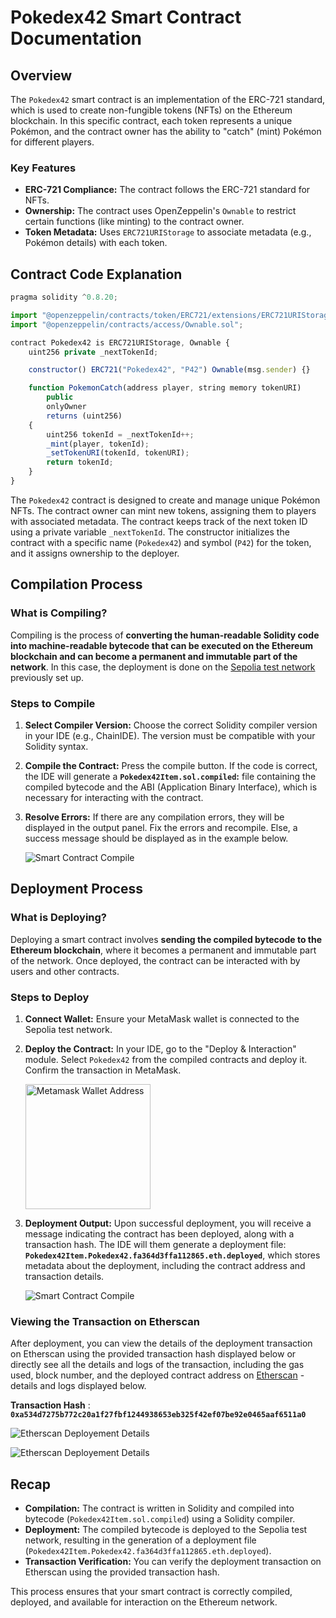 # Pokedex42 Smart Contract Documentation

## Overview

The `Pokedex42` smart contract is an implementation of the ERC-721 standard, which is used to create non-fungible tokens (NFTs) on the Ethereum blockchain. In this specific contract, each token represents a unique Pokémon, and the contract owner has the ability to "catch" (mint) Pokémon for different players.

### Key Features

- **ERC-721 Compliance:** The contract follows the ERC-721 standard for NFTs.
- **Ownership:** The contract uses OpenZeppelin's `Ownable` to restrict certain functions (like minting) to the contract owner.
- **Token Metadata:** Uses `ERC721URIStorage` to associate metadata (e.g., Pokémon details) with each token.

## Contract Code Explanation

```js
pragma solidity ^0.8.20;

import "@openzeppelin/contracts/token/ERC721/extensions/ERC721URIStorage.sol";
import "@openzeppelin/contracts/access/Ownable.sol";

contract Pokedex42 is ERC721URIStorage, Ownable {
    uint256 private _nextTokenId;

    constructor() ERC721("Pokedex42", "P42") Ownable(msg.sender) {}

    function PokemonCatch(address player, string memory tokenURI)
        public
        onlyOwner
        returns (uint256)
    {
        uint256 tokenId = _nextTokenId++;
        _mint(player, tokenId);
        _setTokenURI(tokenId, tokenURI);
        return tokenId;
    }
}
```

The `Pokedex42` contract is designed to create and manage unique Pokémon NFTs. The contract owner can mint new tokens, assigning them to players with associated metadata. The contract keeps track of the next token ID using a private variable `_nextTokenId`. The constructor initializes the contract with a specific name (`Pokedex42`) and symbol (`P42`) for the token, and it assigns ownership to the deployer.

## Compilation Process

### What is Compiling?

Compiling is the process of **converting the human-readable Solidity code into machine-readable bytecode that can be executed on the Ethereum blockchain and can become a permanent and immutable part of the network**. In this case, the deployment is done on the [Sepolia test network](./1-Testnet.md) previously set up.

### Steps to Compile

1. **Select Compiler Version:** Choose the correct Solidity compiler version in your IDE (e.g., ChainIDE). The version must be compatible with your Solidity syntax.
2. **Compile the Contract:** Press the compile button. If the code is correct, the IDE will generate a **`Pokedex42Item.sol.compiled`:** file containing the compiled bytecode and the ABI (Application Binary Interface), which is necessary for interacting with the contract.
3. **Resolve Errors:** If there are any compilation errors, they will be displayed in the output panel. Fix the errors and recompile. Else, a success message should be displayed as in the example below. 

    ![Smart Contract Compile](./Screenshots/2-SmartContractCompile.png)

## Deployment Process

### What is Deploying?

Deploying a smart contract involves **sending the compiled bytecode to the Ethereum blockchain**, where it becomes a permanent and immutable part of the network. Once deployed, the contract can be interacted with by users and other contracts.

### Steps to Deploy

1. **Connect Wallet:** Ensure your MetaMask wallet is connected to the Sepolia test network.
2. **Deploy the Contract:** In your IDE, go to the "Deploy & Interaction" module. Select `Pokedex42` from the compiled contracts and deploy it. Confirm the transaction in MetaMask.

    <img src="./Screenshots/2-SmartContractDeployConfirm.png" alt="Metamask Wallet Address" width="200"/>

3. **Deployment Output:** Upon successful deployment, you will receive a message indicating the contract has been deployed, along with a transaction hash. The IDE will them generate a deployment file: **`Pokedex42Item.Pokedex42.fa364d3ffa112865.eth.deployed`**, which stores metadata about the deployment, including the contract address and transaction details.

    ![Smart Contract Compile](./Screenshots/2-SmartContractDeploySuccess.png)

### Viewing the Transaction on Etherscan

After deployment, you can view the details of the deployment transaction on Etherscan using the provided transaction hash displayed below or directly see all the details and logs of the transaction, including the gas used, block number, and the deployed contract address on [Etherscan](https://sepolia.etherscan.io/tx/0x0b324ae974aa4388bd7bc518faa22020a37806dd0dd9ef2ae37199ef610aee86) - details and logs displayed below.

**Transaction Hash** : **`0xa534d7275b772c20a1f27fbf1244938653eb325f42ef07be92e0465aaf6511a0`**

![Etherscan Deployement Details](./Screenshots/2-EtherscanDeploymentDetails.png)

![Etherscan Deployement Details](./Screenshots/2-EtherscanDeploymentLogs.png)

## Recap

- **Compilation:** The contract is written in Solidity and compiled into bytecode (`Pokedex42Item.sol.compiled`) using a Solidity compiler.
- **Deployment:** The compiled bytecode is deployed to the Sepolia test network, resulting in the generation of a deployment file (`Pokedex42Item.Pokedex42.fa364d3ffa112865.eth.deployed`).
- **Transaction Verification:** You can verify the deployment transaction on Etherscan using the provided transaction hash.

This process ensures that your smart contract is correctly compiled, deployed, and available for interaction on the Ethereum network.